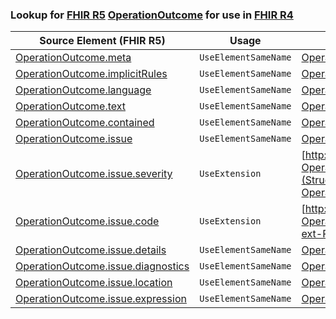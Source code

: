 ### Lookup for [FHIR R5](https://hl7.org/fhir/R5/) [OperationOutcome](https://hl7.org/fhir/R5/OperationOutcome.html) for use in [FHIR R4](https://hl7.org/fhir/R4/)

| Source Element (FHIR R5) | Usage | Target |
| -------------- | ----- | ------ |
| [OperationOutcome.meta](https://hl7.org/fhir/R5/OperationOutcome.html#resource) | `UseElementSameName` | [OperationOutcome.meta](https://hl7.org/fhir/R4/OperationOutcome.html#resource) |
| [OperationOutcome.implicitRules](https://hl7.org/fhir/R5/OperationOutcome.html#resource) | `UseElementSameName` | [OperationOutcome.implicitRules](https://hl7.org/fhir/R4/OperationOutcome.html#resource) |
| [OperationOutcome.language](https://hl7.org/fhir/R5/OperationOutcome.html#resource) | `UseElementSameName` | [OperationOutcome.language](https://hl7.org/fhir/R4/OperationOutcome.html#resource) |
| [OperationOutcome.text](https://hl7.org/fhir/R5/OperationOutcome.html#resource) | `UseElementSameName` | [OperationOutcome.text](https://hl7.org/fhir/R4/OperationOutcome.html#resource) |
| [OperationOutcome.contained](https://hl7.org/fhir/R5/OperationOutcome.html#resource) | `UseElementSameName` | [OperationOutcome.contained](https://hl7.org/fhir/R4/OperationOutcome.html#resource) |
| [OperationOutcome.issue](https://hl7.org/fhir/R5/OperationOutcome.html#resource) | `UseElementSameName` | [OperationOutcome.issue](https://hl7.org/fhir/R4/OperationOutcome.html#resource) |
| [OperationOutcome.issue.severity](https://hl7.org/fhir/R5/OperationOutcome.html#resource) | `UseExtension` | [http://hl7.org/fhir/5.0/StructureDefinition/extension-OperationOutcome.issue.severity](StructureDefinition-ext-R5-OperationOutcome.is.severity.html) |
| [OperationOutcome.issue.code](https://hl7.org/fhir/R5/OperationOutcome.html#resource) | `UseExtension` | [http://hl7.org/fhir/5.0/StructureDefinition/extension-OperationOutcome.issue.code](StructureDefinition-ext-R5-OperationOutcome.is.code.html) |
| [OperationOutcome.issue.details](https://hl7.org/fhir/R5/OperationOutcome.html#resource) | `UseElementSameName` | [OperationOutcome.issue.details](https://hl7.org/fhir/R4/OperationOutcome.html#resource) |
| [OperationOutcome.issue.diagnostics](https://hl7.org/fhir/R5/OperationOutcome.html#resource) | `UseElementSameName` | [OperationOutcome.issue.diagnostics](https://hl7.org/fhir/R4/OperationOutcome.html#resource) |
| [OperationOutcome.issue.location](https://hl7.org/fhir/R5/OperationOutcome.html#resource) | `UseElementSameName` | [OperationOutcome.issue.location](https://hl7.org/fhir/R4/OperationOutcome.html#resource) |
| [OperationOutcome.issue.expression](https://hl7.org/fhir/R5/OperationOutcome.html#resource) | `UseElementSameName` | [OperationOutcome.issue.expression](https://hl7.org/fhir/R4/OperationOutcome.html#resource) |
